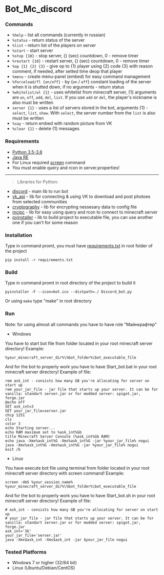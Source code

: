 # Bot_Mc_discord
### Commands
* `%help` - list all commands (currently in russian)
* `%status` - return status of the server
* `%list` - return list of the players on server
* `%start` - start server
* `%stop {10}` - stop server, {} (sec) countdown, 0 - remove timer
* `%restart {10}` - restart server, {} (sec) countdown, 0 - remove timer
* `%op {1} {2} {3}` - give op to {1} player using {2} code {3} with reason comment, if needed, after setted time deop that player
* `%menu` - create menu-panel (embed) for easy command management
* `%forceload/fl {on/off}` - by {`on` / `off`} constant loading of the server when it is shutted down, if no arguments - return status
* `%whitelist/wl {1}` - uses whitelist from minecraft server, {1} arguments are `on`, `off`, `add`, `del`, `list`. If you use `add` or `del`, the player's nickname is also must be written
* `server {1}` - uses a list of servers stored in the bot, arguments {1} - `select`, `list`, `show`. With `select`, the server number from the `list` is also must be written
* `%say` - return embed with random picture from VK
* `%clear {1}` - delete {1} messages
### Requirements
* [Python 3.5-3.8](https://www.python.org/downloads/)
* [Java RE](https://www.java.com/en/download/)
* For Linux required [screen](https://linuxize.com/post/how-to-use-linux-screen/) command
* You must enable query and rcon in server.properties!
____________
> Libraries for Python: 
* [discord](https://github.com/Rapptz/discord.py) - main lib to run bot
* [vk_api](https://github.com/python273/vk_api) - lib for connecting & using VK to download and post photoes from selected communities
* [cryptography](https://github.com/pyca/cryptography) - lib for encrypting nessesary data to config file
* [mcipc](https://github.com/conqp/mcipc) - lib for easy using query and rcon to connect to minecraft server
* [pyinstaller](https://github.com/pyinstaller/pyinstaller) - lib to build project to executable file, you can use another one if you can't for some reason
### Installation
Type in command promt, you must have [requirements.txt](requirements.txt) in root folder of the project
```
pip install -r requirements.txt
```
### Build
Type in command promt in root directory of the project to build it
```
pyinstaller -F --icon=bot.ico --distpath=./ Discord_bot.py
```
Or using `make` type "make" in root directory
### Run
Note: for using almost all commands you have to have role "Майнкрафтер"
* Windows


You have to start bot file from folder located in your root minecraft server directory! Example:
```
%your_minecraft_server_dir%\%bot_folder%\bot_executable_file
```
And for the bot to properly work you have to have Start_bot.bat in your root minecraft server directory! Example of file:
```
rem ask_int - consists how many GB you're allocating for server on start up
rem your_jar_file - jar file that starts up your server. It can be for vanilla: standart server.jar or for modded server: spigot.jar, forge.jar
@echo off
SET ask_int=3
SET your_jar_file=server.jar
chcp 1251
cls
color 3
echo Starting server...
echo RAM maximum set to %ask_int%Gb
title Minecraft Server Console (%ask_int%Gb RAM)
echo java -Xmx%ask_int%G -Xms%ask_int%G -jar %your_jar_file% nogui
java -Xmx%ask_int%G -Xms%ask_int%G -jar %your_jar_file% nogui
exit /b
```
* Linux


You have execute bot file using terminal from folder located in your root minecraft server directory with screen command! Example:
```
screen -dmS %your_session_name% %your_minecraft_server_dir%\%bot_folder%\bot_executable_file
```
And for the bot to properly work you have to have Start_bot.sh in your root minecraft server directory! Example of file:
```
# ask_int - consists how many GB you're allocating for server on start up
# your_jar_file - jar file that starts up your server. It can be for vanilla: standart server.jar or for modded server: spigot.jar, forge.jar
ask_int='3G'
your_jar_file='server.jar'
java -Xmx$ask_int -Xms$ask_int -jar $your_jar_file nogui
```
### Tested Platforms
* Windows 7 or higher (32/64 bit)
* Linux (Ubuntu/Debian/CentOS)
